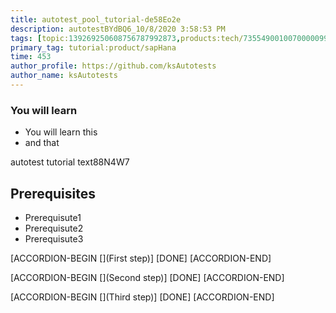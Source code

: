 ```yaml
---
title: autotest_pool_tutorial-de58Eo2e
description: autotestBYdBQ6_10/8/2020 3:58:53 PM
tags: [topic:139269250608756787992873,products:tech/73554900100700000996,tutorial:experience/advanced]
primary_tag: tutorial:product/sapHana
time: 453
author_profile: https://github.com/ksAutotests
author_name: ksAutotests
---
```

### You will learn
- You will learn this
- and that

autotest tutorial text88N4W7

## Prerequisites
- Prerequisute1
- Prerequisute2
- Prerequisute3

[ACCORDION-BEGIN [](First step)]
[DONE]
[ACCORDION-END]

[ACCORDION-BEGIN [](Second step)]
[DONE]
[ACCORDION-END]

[ACCORDION-BEGIN [](Third step)]
[DONE]
[ACCORDION-END]

